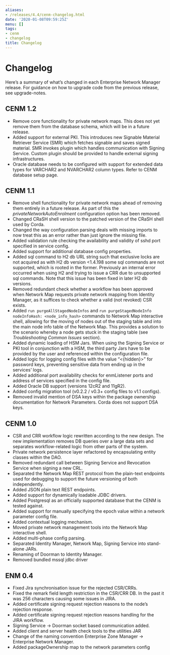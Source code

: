 ```yaml
---
aliases:
- /releases/4.4/cenm-changelog.html
date: '2020-01-08T09:59:25Z'
menu: []
tags:
- cenm
- changelog
title: Changelog
---
```



# Changelog

Here’s a summary of what’s changed in each Enterprise Network Manager release. For guidance on how to upgrade code from
the previous release, see upgrade-notes.


## CENM 1.2


* Remove core functionality for private network maps. This does not yet remove them from the database schema,
which will be in a future release.
* Added support for external PKI. This introduces new Signable Material Retriever Service (SMR) which fetches signable
and saves signed material. SMR invokes plugin which handles communication with Signing Service. Custom plugin should be
provided to handle external signing infrastructures.
* Oracle database needs to be configured with support for extended data types for VARCHAR2 and NVARCHAR2 column types.
Refer to CENM database setup page.


## CENM 1.1


* Remove shell functionality for private network maps ahead of removing them entirely in a future release.
As part of this the *privateNetworkAutoEnrolment* configuration option has been removed.
* Changed CRaSH shell version to the patched version of the CRaSH shell used by Corda.
* Changed the way configuration parsing deals with missing imports to now treat this as an error
rather than just ignore the missing file.
* Added validation rule checking the availability and validity of sshd port specified in service config.
* Added support for additional database config properties.
* Added sql command to H2 db URL string such that exclusive locks are not acquired as with H2 db version <1.4.198 some sql commands
are not supported, which is rooted in the former. Previously an internal error occurred when using H2 and trying to issue
a CRR due to unsupported sql commands. Note that this issue has been fixed in later H2 db versions.
* Removed redundant check whether a workflow has been approved when Network Map requests private network mapping from
Identity Manager, as it suffices to check whether a valid (not revoked) CSR exists.
* Added `run purgeAllStagedNodeInfos` and `run purgeStagedNodeInfo nodeInfoHash: <node_info_hash>` commands to Network
Map interactive shell, allowing for the moving of nodes out of the staging table and into the main node info table of
the Network Map. This provides a solution to the scenario whereby a node gets stuck in the staging table (see
*Troubleshooting Common Issues* section).
* Added dynamic loading of HSM Jars. When using the Signing Service or PKI tool in conjunction with a HSM, the third
party Jars have to be provided by the user and referenced within the configuration file.
* Added logic for logging config files with the value “<{hidden}>” for password keys, preventing sensitive data
from ending up in the services’ logs.
* Added additional port availability checks for enmListener ports and address of services specified in the config file.
* Added Oracle DB support (versions 12cR2 and 11gR2).
* Added config migration tool (v0.2.2 / v0.3+ config files to v1.1 configs).
* Removed invalid mention of DSA keys within the package ownership documentation for Network Parameters. Corda does not
support DSA keys.


## CENM 1.0


* CSR and CRR workflow logic rewritten according to the new design.
The new implementation removes DB queries over a large data sets and separates workflow-related logic from other parts of the system.
* Private network persistence layer refactored by encapsulating entity classes within the DAO.
* Removed redundant call between Signing Service and Revocation Service when signing a new CRL.
* Separated the Network Map REST protocol from the plain-text endpoints used for debugging to support
the future versioning of both independently.
* Added JSON plain text REST endpoints.
* Added support for dynamically loadable JDBC drivers.
* Added Postgresql as an officially supported database that the CENM is tested against.
* Added support for manually specifying the epoch value within a network parameter config file.
* Added contextual logging mechanism.
* Moved private network management tools into the Network Map interactive shell.
* Added multi-phase config parsing.
* Separated Identity Manager, Network Map, Signing Service into stand-alone JARs.
* Renaming of Doorman to Identity Manager.
* Removed bundled mssql jdbc driver


## ENM 0.4


* Fixed Jira synchronisation issue for the rejected CSR/CRRs.
* Fixed the remark field length restriction in the CSR/CRR DB. In the past it was 256 characters causing some issues in JIRA.
* Added certificate signing request rejection reasons to the node’s rejection response.
* Added certificate signing request rejection reasons handling for the JIRA workflow.
* Signing Service -> Doorman socket based communication added.
* Added client and server health check tools to the utilities JAR
* Change of the naming convention Enterprise Zone Manager -> Enterprise Network Manager.
* Added packageOwnership map to the network parameters config

